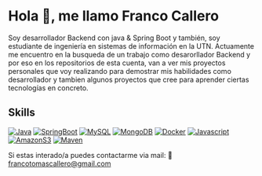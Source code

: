 # Hola 👋, me llamo Franco Callero


Soy desarrollador Backend con java & Spring Boot y también, soy estudiante de ingeniería en sistemas de información en la UTN.
Actuamente me encuentro en la busqueda de un trabajo como desarorllador Backend y por eso en los repositorios de esta cuenta, van a ver mis proyectos personales que voy realizando para demostrar mis habilidades como desarrollador y tambien algunos proyectos que cree para aprender ciertas tecnologías en concreto.

## Skills
[![Java](https://img.shields.io/badge/Java-2023123?style=for-the-badge&logo=java&logoColor=white&labelColor=101010&color=e69019)]()
[![SpringBoot](https://img.shields.io/badge/SpringBoot-2023123?style=for-the-badge&logo=springboot&logoColor=white&labelColor=101010&color=2fe02f)]()
[![MySQL](https://img.shields.io/badge/MySQL-2023123?style=for-the-badge&logo=mysql&logoColor=white&labelColor=101010&color=f29111)]()
[![MongoDB](https://img.shields.io/badge/MongoDB-2023123?style=for-the-badge&logo=mongodb&logoColor=white&labelColor=101010&color=589636)]()
[![Docker](https://img.shields.io/badge/Docker-2023123?style=for-the-badge&logo=docker&logoColor=white&labelColor=101010&color=0db7ed)]()
[![Javascript](https://img.shields.io/badge/Javascript-2023123?style=for-the-badge&logo=javascript&logoColor=white&labelColor=101010&color=f0db4f)]()
[![AmazonS3](https://img.shields.io/badge/AmazonS3-2023123?style=for-the-badge&logo=amazons3&logoColor=white&labelColor=101010&color=FF9900)]()
[![Maven](https://img.shields.io/badge/Maven-2023123?style=for-the-badge&logo=apachemaven&logoColor=white&labelColor=101010&color=C71A36)]()

Si estas interado/a puedes contactarme via mail: 📩 francotomascallero@gmail.com
